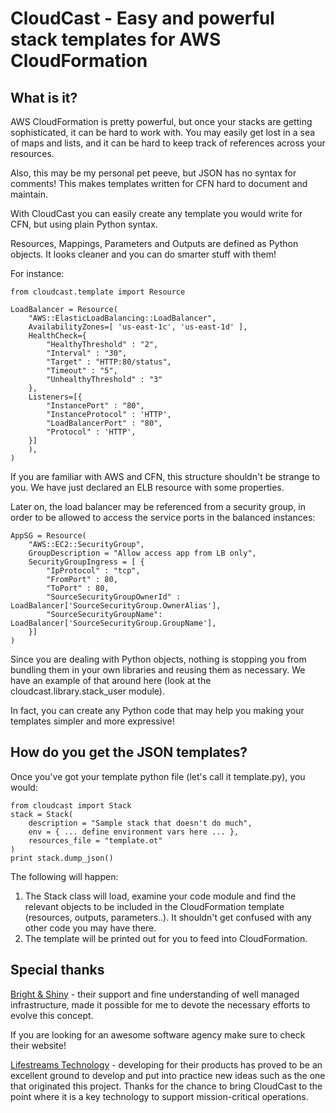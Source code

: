 CloudCast - Easy and powerful stack templates for AWS CloudFormation
====================================================================

What is it?
-----------

AWS CloudFormation is pretty powerful, but once your stacks are getting
sophisticated, it can be hard to work with. You may easily get
lost in a sea of maps and lists, and it can be hard to keep track of
references across your resources.

Also, this may be my personal pet peeve, but JSON has no syntax for comments!
This makes templates written for CFN hard to document and maintain.

With CloudCast you can easily create any template you would write for CFN, but
using plain Python syntax.

Resources, Mappings, Parameters and Outputs are defined as Python objects. It
looks cleaner and you can do smarter stuff with them!

For instance:

    from cloudcast.template import Resource

	LoadBalancer = Resource(
	    "AWS::ElasticLoadBalancing::LoadBalancer",
	    AvailabilityZones=[ 'us-east-1c', 'us-east-1d' ],
	    HealthCheck={
	        "HealthyThreshold" : "2",
	        "Interval" : "30",
	        "Target" : "HTTP:80/status",
	        "Timeout" : "5",
	        "UnhealthyThreshold" : "3"
	    },
	    Listeners=[{
	        "InstancePort" : "80",
	        "InstanceProtocol" : 'HTTP',
	        "LoadBalancerPort" : "80",
	        "Protocol" : 'HTTP',
	    }]
	    ),
	)
	
If you are familiar with AWS and CFN, this structure shouldn't be strange to you.
We have just declared an ELB resource with some properties.

Later on, the load balancer may be referenced from a security group, in order to
be allowed to access the service ports in the balanced instances:

	AppSG = Resource(
	    "AWS::EC2::SecurityGroup",
	    GroupDescription = "Allow access app from LB only",
	    SecurityGroupIngress = [ {
	        "IpProtocol" : "tcp",
	        "FromPort" : 80,
	        "ToPort" : 80,
	        "SourceSecurityGroupOwnerId" : LoadBalancer['SourceSecurityGroup.OwnerAlias'],
	        "SourceSecurityGroupName": LoadBalancer['SourceSecurityGroup.GroupName'],
	    }]
	)

Since you are dealing with Python objects, nothing is stopping you from
bundling them in your own libraries and reusing them as necessary. We have
an example of that around here (look at the cloudcast.library.stack_user module).

In fact, you can create any Python code that may help you making your
templates simpler and more expressive!

How do you get the JSON templates?
----------------------------------

Once you've got your template python file (let\'s call it template.py), you would:

	from cloudcast import Stack
	stack = Stack(
		description = "Sample stack that doesn't do much",
		env = { ... define environment vars here ... },
		resources_file = "template.ot"
	)
	print stack.dump_json()

The following will happen:

1. The Stack class will load, examine your code module and find
the relevant objects to be included in the CloudFormation template (resources,
outputs, parameters..). It shouldn't get confused with any other code you
may have there.
2. The template will be printed out for you to feed into CloudFormation.

Special thanks
--------------

[Bright & Shiny](http://brightandshiny.com/) - their support and fine
understanding of well managed infrastructure, made it possible for me to
devote the necessary efforts to evolve this concept.

If you are looking for an awesome software agency make sure to check their
website!

[Lifestreams Technology](http://lifestreams.com/) - developing for their
products has proved to be an excellent ground to develop and put into
practice new ideas such as the one that originated this project. Thanks
for the chance to bring CloudCast to the point where it is a key technology
to support mission-critical operations.
